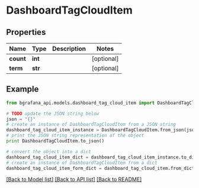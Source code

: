 # DashboardTagCloudItem


## Properties
Name | Type | Description | Notes
------------ | ------------- | ------------- | -------------
**count** | **int** |  | [optional] 
**term** | **str** |  | [optional] 

## Example

```python
from bgrafana_api.models.dashboard_tag_cloud_item import DashboardTagCloudItem

# TODO update the JSON string below
json = "{}"
# create an instance of DashboardTagCloudItem from a JSON string
dashboard_tag_cloud_item_instance = DashboardTagCloudItem.from_json(json)
# print the JSON string representation of the object
print DashboardTagCloudItem.to_json()

# convert the object into a dict
dashboard_tag_cloud_item_dict = dashboard_tag_cloud_item_instance.to_dict()
# create an instance of DashboardTagCloudItem from a dict
dashboard_tag_cloud_item_form_dict = dashboard_tag_cloud_item.from_dict(dashboard_tag_cloud_item_dict)
```
[[Back to Model list]](../README.md#documentation-for-models) [[Back to API list]](../README.md#documentation-for-api-endpoints) [[Back to README]](../README.md)


